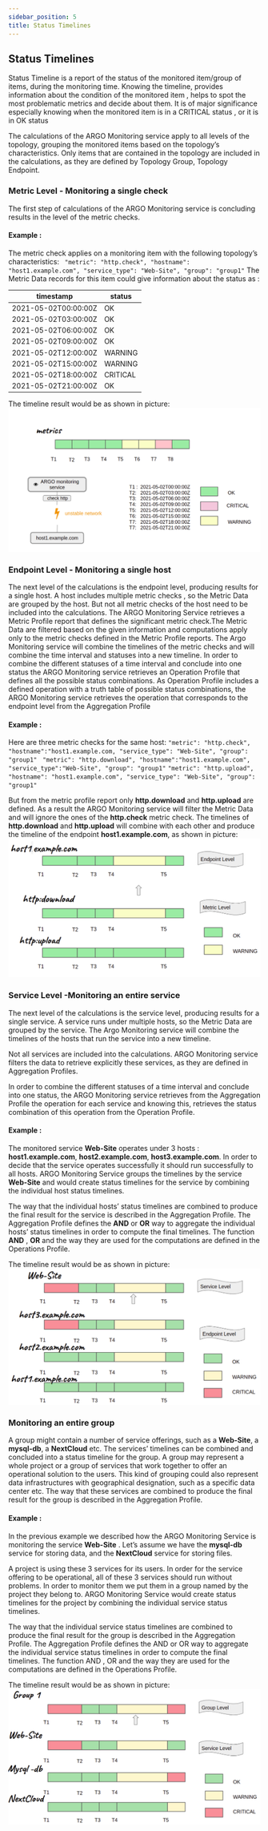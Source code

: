 ```yaml
---
sidebar_position: 5
title: Status Timelines 
---
```


## Status Timelines 
Status Timeline is a report of the status of the monitored item/group of items, during the monitoring time. Knowing the timeline, provides information about the condition of the monitored item  , helps to spot the most problematic metrics and decide about them. It is of major significance especially knowing when the monitored item is in a CRITICAL status , or it is in OK status 

The calculations of the ARGO Monitoring service apply to all levels of the topology, grouping the monitored items based on the topology’s characteristics. Only items that are contained in the topology are included in the calculations, as they are defined by Topology Group, Topology Endpoint.

### Metric Level  - Monitoring a single check 

The first step of calculations of the ARGO Monitoring service is concluding results in the level of the metric checks. 

#### Example :  

The metric check applies on a monitoring item with the following topology’s characteristics:
`  "metric": "http.check",
  "hostname": "host1.example.com",
  "service_type": "Web-Site",
  "group": "group1"
`
The Metric Data records for this item could give information about the status as : 

timestamp  | status
------------- | -------------
2021-05-02T00:00:00Z  | OK
2021-05-02T03:00:00Z  | OK
2021-05-02T06:00:00Z  | OK
2021-05-02T09:00:00Z  | OK
2021-05-02T12:00:00Z  | WARNING
2021-05-02T15:00:00Z  | WARNING
2021-05-02T18:00:00Z  | CRITICAL
2021-05-02T21:00:00Z  | OK

The timeline result would be as shown in picture: ![](/img/reports/metrictimelines.png) 

### Endpoint Level  - Monitoring a single host  

The next level of the calculations is the endpoint level, producing results for a single host. A host includes multiple metric checks , so the Metric Data are grouped by the host. But not all metric checks of the host need to be included into the calculations. 
The ARGO Monitoring Service retrieves a Metric Profile report that defines the significant metric check.The Metric Data are filtered based on the given information and computations apply only to the metric checks defined in the Metric Profile reports.  The Argo Monitoring service will combine the timelines of the metric checks and will combine the time interval and statuses into a new timeline.  In order to combine the different statuses of a time interval and conclude into one status the ARGO Monitoring service retrieves an Operation Profile that defines all the possible status combinations. As Operation Profile includes a defined operation with a truth table of possible status combinations, the ARGO Monitoring service retrieves the operation that corresponds to the endpoint level from the Aggregation Profile

#### Example :  

Here are three  metric checks for the same host: 
` "metric": "http.check",         
"hostname":"host1.example.com,
"service_type": "Web-Site",
"group": "group1" `
` "metric": "http.download",
"hostname":"host1.example.com",
"service_type":"Web-Site",
"group": "group1"` 
` "metric": "http.upload",
"hostname": "host1.example.com",
"service_type": "Web-Site",
"group": "group1" `

But from the metric profile report only **http.download** and **http.upload** are defined. 
As a result the ARGO Monitoring service will filter the Metric Data and will ignore the ones of the  **http.check** metric check. The timelines of **http.download** and **http.upload** will combine with each other and produce the timeline of the endpoint **host1.example.com**, as shown in picture: ![](/img/reports/endptimelines.png) 

### Service Level  -Monitoring an entire service 

The next level of the calculations is the service level, producing results for a single service. A service runs under multiple hosts, so the Metric Data are grouped by the service.  The Argo Monitoring service will combine the timelines of the hosts that run the service into a new timeline.

Not all services are included into the calculations. ARGO Monitoring service filters the data to retrieve explicitly these services, as they are defined in Aggregation Profiles.

In order to combine the different statuses of a time interval and conclude into one status, the ARGO Monitoring service retrieves from the Aggregation Profile the operation for each service and knowing this, retrieves the status combination of this operation from the Operation Profile.

#### Example : 

The monitored service **Web-Site** operates under 3 hosts :
**host1.example.com**, **host2.example.com**, **host3.example.com**. In order to decide that the service operates successfully it should run successfully to all hosts. ARGO Monitoring Service groups the timelines by the service **Web-Site** and would create status timelines for the service by combining the individual host status timelines.  
 
The way that the individual hosts’ status timelines are combined to produce the final result for the service is described in the Aggregation Profile. The Aggregation Profile defines the **AND** or **OR** way to aggregate the individual hosts’ status timelines  in order to compute the final timelines. The function **AND** , **OR** and the way they are used for the computations are defined in the Operations Profile. 

The timeline result would be as shown in picture: ![](/img/reports/servicetimelines.png) 

### Monitoring an entire group 

A group might contain a number of service offerings, such as a **Web-Site**, a **mysql-db**, a **NextCloud** etc. The services’ timelines can be combined and concluded into a status timeline for the group.  A group may represent a whole project or a group of services that work together to offer an operational solution to the users. This kind of grouping could also represent data infrastructures with geographical designation, such as a specific data center etc.
The way that these services are combined to produce the final result for the group is described in the Aggregation Profile. 

#### Example : 

In the previous example we described how the ARGO Monitoring Service is monitoring the service **Web-Site** . Let’s assume we have the **mysql-db** service for storing data, and the **NextCloud** service for storing files. 

A project is using these 3 services for its users. In order for the service offering to be  operational, all of these 3 services should run without problems. In order to monitor them we put them in a group named by the project they belong to.  ARGO Monitoring Service would create status timelines for the project by combining the individual service status timelines.

The way that the individual service status timelines are combined to produce the final result for the group is described in the Aggregation Profile. The Aggregation Profile defines the AND or OR way to aggregate the individual service status timelines  in order to compute the final timelines. The function AND , OR and the way they are used for the computations are defined in the Operations Profile. 


The timeline result would be as shown in picture: ![](/img/reports/grouptimelines.png) 

